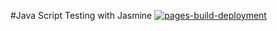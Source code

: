#Java Script Testing with Jasmine
[![pages-build-deployment](https://github.com/olgasolda/javascript-Jasmine/actions/workflows/pages/pages-build-deployment/badge.svg)](https://github.com/olgasolda/javascript-Jasmine/actions/workflows/pages/pages-build-deployment)
